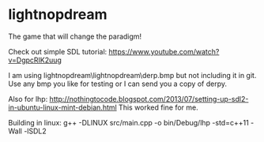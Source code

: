 # lightnopdream
The game that will change the paradigm!

Check out simple SDL tutorial: https://www.youtube.com/watch?v=DgpcRIK2uug


I am using lightnopdream\lightnopdream\derp.bmp but not including it in git. Use any bmp
you like for testing or I can send you a copy of derpy.

Also for lhp: http://nothingtocode.blogspot.com/2013/07/setting-up-sdl2-in-ubuntu-linux-mint-debian.html
This worked fine for me.

Building in linux:
g++ -DLINUX src/main.cpp -o bin/Debug/lhp -std=c++11 -Wall -lSDL2
